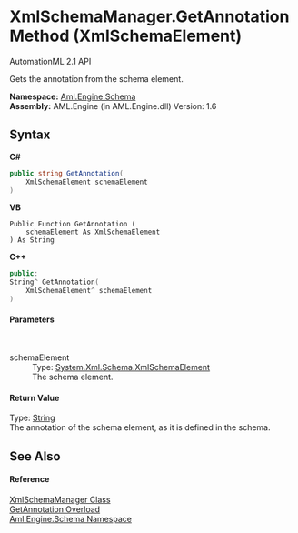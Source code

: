 # XmlSchemaManager.GetAnnotation Method (XmlSchemaElement)
AutomationML 2.1 API 

Gets the annotation from the schema element.

**Namespace:**&nbsp;<a href="N_Aml_Engine_Schema">Aml.Engine.Schema</a><br />**Assembly:**&nbsp;AML.Engine (in AML.Engine.dll) Version: 1.6

## Syntax

**C#**<br />
``` C#
public string GetAnnotation(
	XmlSchemaElement schemaElement
)
```

**VB**<br />
``` VB
Public Function GetAnnotation ( 
	schemaElement As XmlSchemaElement
) As String
```

**C++**<br />
``` C++
public:
String^ GetAnnotation(
	XmlSchemaElement^ schemaElement
)
```


#### Parameters
&nbsp;<dl><dt>schemaElement</dt><dd>Type: <a href="https://docs.microsoft.com/dotnet/api/system.xml.schema.xmlschemaelement" target="_parent" rel="noopener noreferrer">System.Xml.Schema.XmlSchemaElement</a><br />The schema element.</dd></dl>

#### Return Value
Type: <a href="https://docs.microsoft.com/dotnet/api/system.string" target="_parent" rel="noopener noreferrer">String</a><br />The annotation of the schema element, as it is defined in the schema.

## See Also


#### Reference
<a href="T_Aml_Engine_Schema_XmlSchemaManager">XmlSchemaManager Class</a><br /><a href="Overload_Aml_Engine_Schema_XmlSchemaManager_GetAnnotation">GetAnnotation Overload</a><br /><a href="N_Aml_Engine_Schema">Aml.Engine.Schema Namespace</a><br />